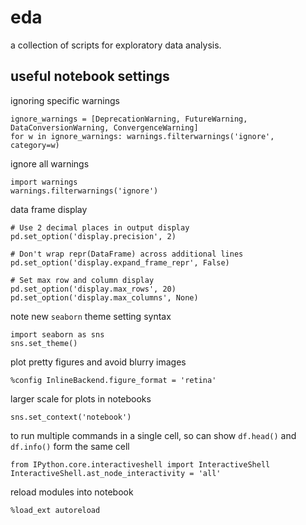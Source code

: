 # eda

a collection of scripts for exploratory data analysis.

## useful notebook settings

ignoring specific warnings
```
ignore_warnings = [DeprecationWarning, FutureWarning, DataConversionWarning, ConvergenceWarning]
for w in ignore_warnings: warnings.filterwarnings('ignore', category=w)
```

ignore all warnings
```
import warnings
warnings.filterwarnings('ignore')
```

data frame display
```
# Use 2 decimal places in output display
pd.set_option('display.precision', 2)

# Don't wrap repr(DataFrame) across additional lines
pd.set_option('display.expand_frame_repr', False)

# Set max row and column display
pd.set_option('display.max_rows', 20)
pd.set_option('display.max_columns', None)
```

note new `seaborn` theme setting syntax
```
import seaborn as sns
sns.set_theme()
```

plot pretty figures and avoid blurry images
```
%config InlineBackend.figure_format = 'retina'
```

larger scale for plots in notebooks
```
sns.set_context('notebook')
```

to run multiple commands in a single cell, so can show `df.head()` and `df.info()` form the same cell
```
from IPython.core.interactiveshell import InteractiveShell
InteractiveShell.ast_node_interactivity = 'all'
```

reload modules into notebook
```
%load_ext autoreload
```

